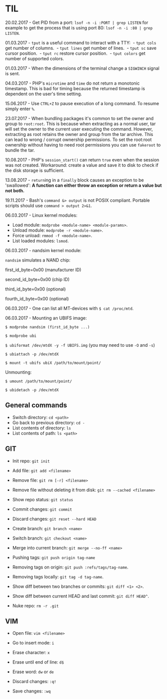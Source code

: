 # TIL

20.02.2017 - Get PID from a port: `lsof -n -i :PORT | grep LISTEN` for example to get the process that is using port 80: `lsof -n -i :80 | grep LISTEN`.

01.03.2017 - `tput` is a useful command to interact with a TTY:
  - `tput cols` get number of columns.
  - `tput lines` get number of lines.
  - `tput sc` save cursor position.
  - `tput rc` restore cursor position.
  - `tput colors` get number of supported colors.
 
01.03.2017 - When the dimensions of the terminal change a `SIGWINCH` signal is sent.

04.03.2017 - PHP's `microtime` and `time` do not return a monotonic timestamp. This is bad for timing because the returned timestamp is dependent on the user's time setting.

15.06.2017 - Use `CTRL+Z` to pause execution of a long command. To resume simply enter `%`.

23.07.2017 - When bundling packages it's common to set the owner and group to `root:root`.
This is because when extracting as a normal user, tar will set the owner to the current user executing the command.
However, extracting as root retains the owner and group from the tar archive.
This can lead to wrong / corrupt ownership permissions. 
To set the root:root ownership without having to need root permissions you can use `fakeroot` to bundle the tar.

10.08.2017 - PHP's `session_start()` can return `true` even when the session was not created. Workaround: create a value and save it to disk to check if the disk storage is sufficient.

13.08.2017 - `return`ing in a `finally` block causes an exception to be 'swallowed': **A function can either throw an exception or return a value but not both.**

19.11.2017 - Bash's `command &> output` is not POSIX compliant. Portable scripts should use `command > output 2>&1`.

06.03.2017 - Linux kernel modules: 

- Load module: `modprobe <module-name> <module-params>`.
- Unload module: `modprobe -r <module-name>`.
- Force unload: `rmmod -f <module-name>`.
- List loaded modules: `lsmod`.
     
06.03.2017 - nandsim kernel module:

`nandsim` simulates a NAND chip:

first_id_byte=0x00 (manufacturer ID)

second_id_byte=0x00 (chip ID)

third_id_byte=0x00 (optional)

fourth_id_byte=0x00 (optional)

06.03.2017 - One can list all MT-devices with `$ cat /proc/mtd`.

06.03.2017 - Mounting an UBIFS image:

`$ modprobe nandsim (first_id_byte ...)`

`$ modprobe ubi`

`$ ubiformat /dev/mtdX -y -f UBIFS.img` (you may need to use `-O` and `-s`)

`$ ubiattach -p /dev/mtdX`

`$ mount -t ubifs ubiX /path/to/mount/point/`

Unmounting:

`$ umount /path/to/mount/point/`

`$ ubidetach -p /dev/mtdX`

## General commands

- Switch directory: `cd <path>`
- Go back to previous directory: `cd -`
- List contents of directory: `ls`
- List contents of path: `ls <path>`

## GIT

- Init repo: `git init`
- Add file: `git add <filename>`
- Remove file: `git rm [-r] <filename>`
- Remove file without deleting it from disk: `git rm --cached <filename>`
- Show repo status: `git status`
- Commit changes: `git commit`
- Discard changes: `git reset --hard HEAD`

- Create branch: `git branch <name>`
- Switch branch: `git checkout <name>`
- Merge into current branch: `git merge --no-ff <name>`

- Pushing tags: `git push origin tag-name`
- Removing tags on origin: `git push :refs/tags/tag-name`.
- Removing tags locally: `git tag -d tag-name`.

- Show diff between two branches or commits: `git diff <1> <2>`.
- Show diff between current HEAD and last commit: `git diff HEAD^`.

- Nuke repo: `rm -r .git`

## VIM

- Open file: `vim <filename>`

- Go to insert mode: `i`
- Erase character: `x`
- Erase until end of line: `d$`
- Erase word: `dw` or `de`

- Discard changes: `:q!`
- Save changes: `:wq`
